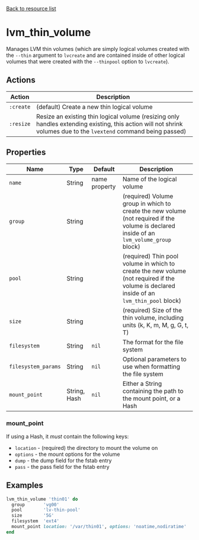 [Back to resource list](../README.md#resources)

# lvm_thin_volume

Manages LVM thin volumes (which are simply logical volumes created with the `--thin` argument to `lvcreate` and are contained inside of other logical volumes that were created with the `--thinpool` option to `lvcreate`).

## Actions

| Action    | Description                                                                                                                                                       |
| --------- | ----------------------------------------------------------------------------------------------------------------------------------------------------------------- |
| `:create` | (default) Create a new thin logical volume                                                                                                                        |
| `:resize` | Resize an existing thin logical volume (resizing only handles extending existing, this action will not shrink volumes due to the `lvextend` command being passed) |

## Properties

| Name                | Type          | Default       | Description                                                                                                                               |
| ------------------- | ------------- | ------------- | ----------------------------------------------------------------------------------------------------------------------------------------- |
| `name`              | String        | name property | Name of the logical volume                                                                                                                |
| `group`             | String        |               | (required) Volume group in which to create the new volume (not required if the volume is declared inside of an `lvm_volume_group` block)  |
| `pool`              | String        |               | (required) Thin pool volume in which to create the new volume (not required if the volume is declared inside of an `lvm_thin_pool` block) |
| `size`              | String        |               | (required) Size of the thin volume, including units (k, K, m, M, g, G, t, T)                                                              |
| `filesystem`        | String        | `nil`         | The format for the file system                                                                                                            |
| `filesystem_params` | String        | `nil`         | Optional parameters to use when formatting the file system                                                                                |
| `mount_point`       | String, Hash  | `nil`         | Either a String containing the path to the mount point, or a Hash                                                                         |

### mount_point

If using a Hash, it _must_ contain the following keys:

- `location` - (required) the directory to mount the volume on
- `options` - the mount options for the volume
- `dump` - the dump field for the fstab entry
- `pass` - the pass field for the fstab entry

## Examples

```ruby
lvm_thin_volume 'thin01' do
  group       'vg00'
  pool        'lv-thin-pool'
  size        '5G'
  filesystem  'ext4'
  mount_point location: '/var/thin01', options: 'noatime,nodiratime'
end
```
